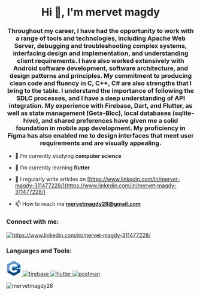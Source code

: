 <h1 align="center">Hi 👋, I'm mervet magdy</h1>
<h3 align="center">Throughout my career, I have had the opportunity to work with a range of tools and technologies, including Apache Web Server, debugging and troubleshooting complex systems, interfacing design and implementation, and understanding client requirements. I have also worked extensively with Android software development, software architecture, and design patterns and principles. My commitment to producing clean code and fluency in C, C++, C# are also strengths that I bring to the table. I understand the importance of following the SDLC processes, and I have a deep understanding of API integration. My experience with Firebase, Dart, and Flutter, as well as state management (Getx-Bloc), local databases (sqlite-hive), and shared preferences have given me a solid foundation in mobile app development. My proficiency in Figma has also enabled me to design interfaces that meet user requirements and are visually appealing.</h3>

- 🔭 I’m currently studying **computer science**

- 🌱 I’m currently learning **flutter**

- 📝 I regularly write articles on [https://www.linkedin.com/in/mervet-magdy-311477228/](https://www.linkedin.com/in/mervet-magdy-311477228/)

- 📫 How to reach me **mervetmagdy28@gmail.com**

<h3 align="left">Connect with me:</h3>
<p align="left">
<a href="https://linkedin.com/in/https://www.linkedin.com/in/mervet-magdy-311477228/" target="blank"><img align="center" src="https://raw.githubusercontent.com/rahuldkjain/github-profile-readme-generator/master/src/images/icons/Social/linked-in-alt.svg" alt="https://www.linkedin.com/in/mervet-magdy-311477228/" height="30" width="40" /></a>
</p>

<h3 align="left">Languages and Tools:</h3>
<p align="left"> <a href="https://www.w3schools.com/cpp/" target="_blank" rel="noreferrer"> <img src="https://raw.githubusercontent.com/devicons/devicon/master/icons/cplusplus/cplusplus-original.svg" alt="cplusplus" width="40" height="40"/> </a> <a href="https://firebase.google.com/" target="_blank" rel="noreferrer"> <img src="https://www.vectorlogo.zone/logos/firebase/firebase-icon.svg" alt="firebase" width="40" height="40"/> </a> <a href="https://flutter.dev" target="_blank" rel="noreferrer"> <img src="https://www.vectorlogo.zone/logos/flutterio/flutterio-icon.svg" alt="flutter" width="40" height="40"/> </a> <a href="https://postman.com" target="_blank" rel="noreferrer"> <img src="https://www.vectorlogo.zone/logos/getpostman/getpostman-icon.svg" alt="postman" width="40" height="40"/> </a> </p>

<p><img align="center" src="https://github-readme-stats.vercel.app/api/top-langs?username=mervetmagdy28&show_icons=true&locale=en&layout=compact" alt="mervetmagdy28" /></p>
